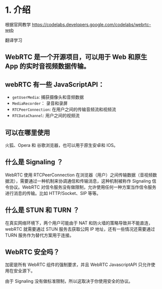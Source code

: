 # 1. 介绍

根据官网教学
https://codelabs.developers.google.com/codelabs/webrtc-web

翻译学习

## WebRTC 是一个开源项目，可以用于 Web 和原生 App 的实时音视频数据传输。

## webRTC 有一些 JavaScriptAPI：

- `getUserMedia`: 捕获摄像头和音频数据
- `MediaRecorder`： 录音和录屏
- `RTCPeerConnection`: 在用户之间的传输音频流和视频流
- `RTCDataChannel`: 用户之间的视频流

## 可以在哪里使用

火狐、Opera 和 谷歌浏览器，也可以用于原生安卓和 IOS。

## 什么是 Signaling ？

WebRTC 使用 RTCPeerConnection 在浏览器（用户）之间传输数据（音视频数据流），需要通过一种机制来协调通信和传输消息，这种机制被称作 Signaling 信令协议。WebRTC 对信令服务没有做限制，允许使用任何一种方案当作信令服务进行消息的传输。比如 HTTP/Socket、SIP 等等。

## 什么是 STUN 和 TURN ？

在真实网络环境下，两个用户可能由于 NAT 和防火墙的策略导致并不能直连，webRTC 就需要通过 STUN 服务去获取公网 IP 地址，还有一些情况还需要通过 TURN 服务作为替代方案用于连接。

## WebRTC 安全吗？

加密是所有 WebRTC 组件的强制要求，并且 WebRTC JavascriptAPI 只允许使用在安全源下。

由于 Signaling 没有做标准限制，所以这取决于你使用安全的协议。
